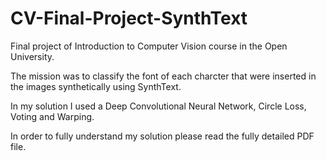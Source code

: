 # CV-Final-Project-SynthText

Final project of Introduction to Computer Vision course in the Open University.

The mission was to classify the font of each charcter that were inserted in the images synthetically using SynthText.

In my solution I used a Deep Convolutional Neural Network, Circle Loss, Voting and Warping.

In order to fully understand my solution please read the fully detailed PDF file.
